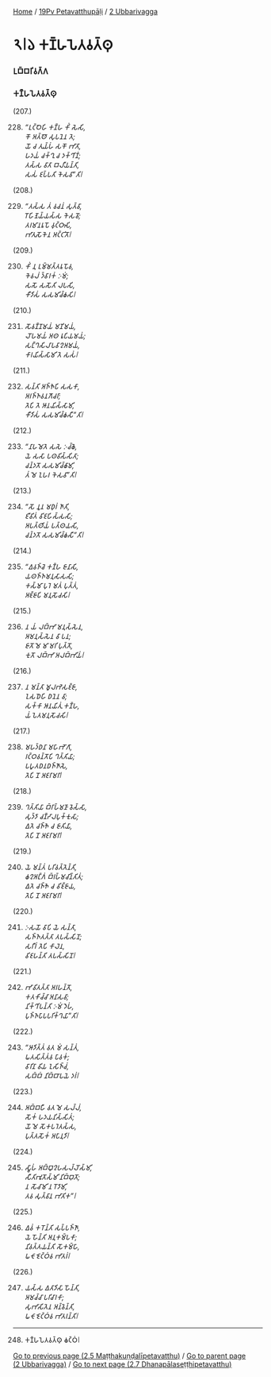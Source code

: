 
[Home](/) / [19Pv Petavatthupāḷi](/tipitaka/19Pv.md) / [2 Ubbarivagga](/tipitaka/19Pv/2.md)

# 𑁨𑁇𑁬 𑀓𑀡𑁆𑀳𑀧𑁂𑀢𑀯𑀢𑁆𑀣𑀼

### 𑀉𑀩𑁆𑀩𑀭𑀺𑀯𑀕𑁆𑀕

### 𑀓𑀡𑁆𑀳𑀧𑁂𑀢𑀯𑀢𑁆𑀣𑀼

(207.)

228. _“𑀉𑀝𑁆𑀞𑁂𑀳𑀺 𑀓𑀡𑁆𑀳 𑀓𑀺𑀁 𑀲𑁂𑀲𑀺,_  
_𑀓𑁄 𑀅𑀢𑁆𑀣𑁄 𑀲𑀼𑀧𑀦𑁂𑀦 𑀢𑁂;_  
_𑀬𑁄 𑀘 𑀢𑀼𑀬𑁆𑀳𑀁 𑀲𑀓𑁄 𑀪𑀸𑀢𑀸,_  
_𑀳𑀤𑀬𑀁 𑀘𑀓𑁆𑀔𑀼 𑀘 𑀤𑀓𑁆𑀔𑀺𑀡𑀁;_  
_𑀢𑀲𑁆𑀲 𑀯𑀸𑀢𑀸 𑀩𑀮𑀻𑀬𑀦𑁆𑀢𑀺,_  
_𑀲𑀲𑀁 𑀚𑀧𑁆𑀧𑀢𑀺 𑀓𑁂𑀲𑀯𑀸”𑀢𑀺𑁇_  


(208.)

229. _“𑀢𑀲𑁆𑀲 𑀢𑀁 𑀯𑀘𑀦𑀁 𑀲𑀼𑀢𑁆𑀯𑀸,_  
_𑀭𑁄𑀳𑀺𑀡𑁂𑀬𑁆𑀬𑀲𑁆𑀲 𑀓𑁂𑀲𑀯𑁄;_  
_𑀢𑀭𑀫𑀸𑀦𑀭𑀽𑀧𑁄 𑀯𑀼𑀝𑁆𑀞𑀸𑀲𑀺,_  
_𑀪𑀸𑀢𑀼𑀲𑁄𑀓𑁂𑀦 𑀅𑀝𑁆𑀝𑀺𑀢𑁄𑁇_  


(209.)

230. _𑀓𑀺𑀁 𑀦𑀼 𑀉𑀫𑁆𑀫𑀢𑁆𑀢𑀭𑀽𑀧𑁄𑀯,_  
_𑀓𑁂𑀯𑀮𑀁 𑀤𑁆𑀯𑀸𑀭𑀓𑀁 𑀇𑀫𑀁;_  
_𑀲𑀲𑁄 𑀲𑀲𑁄𑀢𑀺 𑀮𑀧𑀲𑀺,_  
_𑀓𑀻𑀤𑀺𑀲𑀁 𑀲𑀲𑀫𑀺𑀘𑁆𑀙𑀲𑀺𑁇_  


(210.)

231. _𑀲𑁄𑀯𑀡𑁆𑀡𑀫𑀬𑀁 𑀫𑀡𑀺𑀫𑀬𑀁,_  
_𑀮𑁄𑀳𑀫𑀬𑀁 𑀅𑀣 𑀭𑀽𑀧𑀺𑀬𑀫𑀬𑀁;_  
_𑀲𑀗𑁆𑀔𑀲𑀺𑀮𑀸𑀧𑀯𑀸𑀍𑀅𑀫𑀬𑀁,_  
_𑀓𑀸𑀭𑀬𑀺𑀲𑁆𑀲𑀸𑀫𑀺 𑀢𑁂 𑀲𑀲𑀁𑁇_  


(211.)

232. _𑀲𑀦𑁆𑀢𑀺 𑀅𑀜𑁆𑀜𑁂𑀧𑀺 𑀲𑀲𑀓𑀸,_  
_𑀅𑀭𑀜𑁆𑀜𑀯𑀦𑀕𑁄𑀘𑀭𑀸;_  
_𑀢𑁂𑀧𑀺 𑀢𑁂 𑀆𑀦𑀬𑀺𑀲𑁆𑀲𑀸𑀫𑀺,_  
_𑀓𑀻𑀤𑀺𑀲𑀁 𑀲𑀲𑀫𑀺𑀘𑁆𑀙𑀲𑀻”𑀢𑀺𑁇_  


(212.)

233. _“𑀦𑀸𑀳𑀫𑁂𑀢𑁂 𑀲𑀲𑁂 𑀇𑀘𑁆𑀙𑁂,_  
_𑀬𑁂 𑀲𑀲𑀸 𑀧𑀣𑀯𑀺𑀲𑁆𑀲𑀺𑀢𑀸;_  
_𑀘𑀦𑁆𑀤𑀢𑁄 𑀲𑀲𑀫𑀺𑀘𑁆𑀙𑀸𑀫𑀺,_  
_𑀢𑀁 𑀫𑁂 𑀑𑀳𑀭 𑀓𑁂𑀲𑀯𑀸”𑀢𑀺𑁇_  


(213.)

234. _“𑀲𑁄 𑀦𑀽𑀦 𑀫𑀥𑀼𑀭𑀁 𑀜𑀸𑀢𑀺,_  
_𑀚𑀻𑀯𑀺𑀢𑀁 𑀯𑀺𑀚𑀳𑀺𑀲𑁆𑀲𑀲𑀺;_  
_𑀅𑀧𑀢𑁆𑀣𑀺𑀬𑀁 𑀧𑀢𑁆𑀣𑀬𑀲𑀺,_  
_𑀘𑀦𑁆𑀤𑀢𑁄 𑀲𑀲𑀫𑀺𑀘𑁆𑀙𑀲𑀻”𑀢𑀺𑁇_  


(214.)

235. _“𑀏𑀯𑀜𑁆𑀘𑁂 𑀓𑀡𑁆𑀳 𑀚𑀸𑀦𑀸𑀲𑀺,_  
_𑀬𑀣𑀜𑁆𑀜𑀫𑀦𑀼𑀲𑀸𑀲𑀲𑀺;_  
_𑀓𑀲𑁆𑀫𑀸 𑀧𑀼𑀭𑁂 𑀫𑀢𑀁 𑀧𑀼𑀢𑁆𑀢𑀁,_  
_𑀅𑀚𑁆𑀚𑀸𑀧𑀺 𑀫𑀦𑀼𑀲𑁄𑀘𑀲𑀺𑁇_  


(215.)

236. _𑀦 𑀬𑀁 𑀮𑀩𑁆𑀪𑀸 𑀫𑀦𑀼𑀲𑁆𑀲𑁂𑀦,_  
_𑀅𑀫𑀦𑀼𑀲𑁆𑀲𑁂𑀦 𑀯𑀸 𑀧𑀦;_  
_𑀚𑀸𑀢𑁄 𑀫𑁂 𑀫𑀸 𑀫𑀭𑀺 𑀧𑀼𑀢𑁆𑀢𑁄,_  
_𑀓𑀼𑀢𑁄 𑀮𑀩𑁆𑀪𑀸 𑀅𑀮𑀩𑁆𑀪𑀺𑀬𑀁𑁇_  


(216.)

237. _𑀦 𑀫𑀦𑁆𑀢𑀸 𑀫𑀽𑀮𑀪𑁂𑀲𑀚𑁆𑀚𑀸,_  
_𑀑𑀲𑀥𑁂𑀳𑀺 𑀥𑀦𑁂𑀦 𑀯𑀸;_  
_𑀲𑀓𑁆𑀓𑀸 𑀆𑀦𑀬𑀺𑀢𑀼𑀁 𑀓𑀡𑁆𑀳,_  
_𑀬𑀁 𑀧𑁂𑀢𑀫𑀦𑀼𑀲𑁄𑀘𑀲𑀺𑁇_  


(217.)

238. _𑀫𑀳𑀤𑁆𑀥𑀦𑀸 𑀫𑀳𑀸𑀪𑁄𑀕𑀸,_  
_𑀭𑀝𑁆𑀞𑀯𑀦𑁆𑀢𑁄𑀧𑀺 𑀔𑀢𑁆𑀢𑀺𑀬𑀸;_  
_𑀧𑀳𑀽𑀢𑀥𑀦𑀥𑀜𑁆𑀜𑀸𑀲𑁂,_  
_𑀢𑁂𑀧𑀺 𑀦𑁄 𑀅𑀚𑀭𑀸𑀫𑀭𑀸𑁇_  


(218.)

239. _𑀔𑀢𑁆𑀢𑀺𑀬𑀸 𑀩𑁆𑀭𑀸𑀳𑁆𑀫𑀡𑀸 𑀯𑁂𑀲𑁆𑀲𑀸,_  
_𑀲𑀼𑀤𑁆𑀤𑀸 𑀘𑀡𑁆𑀟𑀸𑀮𑀧𑀼𑀓𑁆𑀓𑀼𑀲𑀸;_  
_𑀏𑀢𑁂 𑀘𑀜𑁆𑀜𑁂 𑀘 𑀚𑀸𑀢𑀺𑀬𑀸,_  
_𑀢𑁂𑀧𑀺 𑀦𑁄 𑀅𑀚𑀭𑀸𑀫𑀭𑀸𑁇_  


(219.)

240. _𑀬𑁂 𑀫𑀦𑁆𑀢𑀁 𑀧𑀭𑀺𑀯𑀢𑁆𑀢𑁂𑀦𑁆𑀢𑀺,_  
_𑀙𑀍𑀅𑀗𑁆𑀕𑀁 𑀩𑁆𑀭𑀳𑁆𑀫𑀘𑀺𑀦𑁆𑀢𑀺𑀢𑀁;_  
_𑀏𑀢𑁂 𑀘𑀜𑁆𑀜𑁂 𑀘 𑀯𑀺𑀚𑁆𑀚𑀸𑀬,_  
_𑀢𑁂𑀧𑀺 𑀦𑁄 𑀅𑀚𑀭𑀸𑀫𑀭𑀸𑁇_  


(220.)

241. _𑀇𑀲𑀬𑁄 𑀯𑀸𑀧𑀺 𑀬𑁂 𑀲𑀦𑁆𑀢𑀸,_  
_𑀲𑀜𑁆𑀜𑀢𑀢𑁆𑀢𑀸 𑀢𑀧𑀲𑁆𑀲𑀺𑀦𑁄;_  
_𑀲𑀭𑀻𑀭𑀁 𑀢𑁂𑀧𑀺 𑀓𑀸𑀮𑁂𑀦,_  
_𑀯𑀺𑀚𑀳𑀦𑁆𑀢𑀺 𑀢𑀧𑀲𑁆𑀲𑀺𑀦𑁄𑁇_  


(221.)

242. _𑀪𑀸𑀯𑀺𑀢𑀢𑁆𑀢𑀸 𑀅𑀭𑀳𑀦𑁆𑀢𑁄,_  
_𑀓𑀢𑀓𑀺𑀘𑁆𑀘𑀸 𑀅𑀦𑀸𑀲𑀯𑀸;_  
_𑀦𑀺𑀓𑁆𑀔𑀺𑀧𑀦𑁆𑀢𑀺 𑀇𑀫𑀁 𑀤𑁂𑀳𑀁,_  
_𑀧𑀼𑀜𑁆𑀜𑀧𑀸𑀧𑀧𑀭𑀺𑀓𑁆𑀔𑀬𑀸”𑀢𑀺𑁇_  


(222.)

243. _“𑀆𑀤𑀺𑀢𑁆𑀢𑀁 𑀯𑀢 𑀫𑀁 𑀲𑀦𑁆𑀢𑀁,_  
_𑀖𑀢𑀲𑀺𑀢𑁆𑀢𑀁𑀯 𑀧𑀸𑀯𑀓𑀁;_  
_𑀯𑀸𑀭𑀺𑀦𑀸 𑀯𑀺𑀬 𑀑𑀲𑀺𑀜𑁆𑀘𑀁,_  
_𑀲𑀩𑁆𑀩𑀁 𑀦𑀺𑀩𑁆𑀩𑀸𑀧𑀬𑁂 𑀤𑀭𑀁𑁇_  


(223.)

244. _𑀅𑀩𑁆𑀩𑀳𑀻 𑀯𑀢 𑀫𑁂 𑀲𑀮𑁆𑀮𑀁,_  
_𑀲𑁄𑀓𑀁 𑀳𑀤𑀬𑀦𑀺𑀲𑁆𑀲𑀺𑀢𑀁;_  
_𑀬𑁄 𑀫𑁂 𑀲𑁄𑀓𑀧𑀭𑁂𑀢𑀲𑁆𑀲,_  
_𑀧𑀼𑀢𑁆𑀢𑀲𑁄𑀓𑀁 𑀅𑀧𑀸𑀦𑀼𑀤𑀺𑁇_  


(224.)

245. _𑀲𑁆𑀯𑀸𑀳𑀁 𑀅𑀩𑁆𑀩𑀽𑀍𑀳𑀲𑀮𑁆𑀮𑁄𑀲𑁆𑀫𑀺,_  
_𑀲𑀻𑀢𑀺𑀪𑀽𑀢𑁄𑀲𑁆𑀫𑀺 𑀦𑀺𑀩𑁆𑀩𑀼𑀢𑁄;_  
_𑀦 𑀲𑁄𑀘𑀸𑀫𑀺 𑀦 𑀭𑁄𑀤𑀸𑀫𑀺,_  
_𑀢𑀯 𑀲𑀼𑀢𑁆𑀯𑀸𑀦 𑀪𑀸𑀢𑀺𑀓”𑁇_  


(225.)

246. _𑀏𑀯𑀁 𑀓𑀭𑁄𑀦𑁆𑀢𑀺 𑀲𑀧𑁆𑀧𑀜𑁆𑀜𑀸,_  
_𑀬𑁂 𑀳𑁄𑀦𑁆𑀢𑀺 𑀅𑀦𑀼𑀓𑀫𑁆𑀧𑀓𑀸;_  
_𑀦𑀺𑀯𑀢𑁆𑀢𑀬𑀦𑁆𑀢𑀺 𑀲𑁄𑀓𑀫𑁆𑀳𑀸,_  
_𑀖𑀝𑁄 𑀚𑁂𑀝𑁆𑀞𑀁𑀯 𑀪𑀸𑀢𑀭𑀁𑁇_  


(226.)

247. _𑀬𑀲𑁆𑀲 𑀏𑀢𑀸𑀤𑀺𑀲𑀸 𑀳𑁄𑀦𑁆𑀢𑀺,_  
_𑀅𑀫𑀘𑁆𑀘𑀸 𑀧𑀭𑀺𑀘𑀸𑀭𑀓𑀸;_  
_𑀲𑀼𑀪𑀸𑀲𑀺𑀢𑁂𑀦 𑀅𑀦𑁆𑀯𑁂𑀦𑁆𑀢𑀺,_  
_𑀖𑀝𑁄 𑀚𑁂𑀝𑁆𑀞𑀁𑀯 𑀪𑀸𑀢𑀭𑀦𑁆𑀢𑀺𑁇_  


---

248. 𑀓𑀡𑁆𑀳𑀧𑁂𑀢𑀯𑀢𑁆𑀣𑀼 𑀙𑀝𑁆𑀞𑀁𑁇



[Go to previous page (2.5 Maṭṭhakuṇḍalīpetavatthu)](/tipitaka/19Pv/2/2.5.md) / [Go to parent page (2 Ubbarivagga)](/tipitaka/19Pv/2.md) / [Go to next page (2.7 Dhanapālaseṭṭhipetavatthu)](/tipitaka/19Pv/2/2.7.md)


